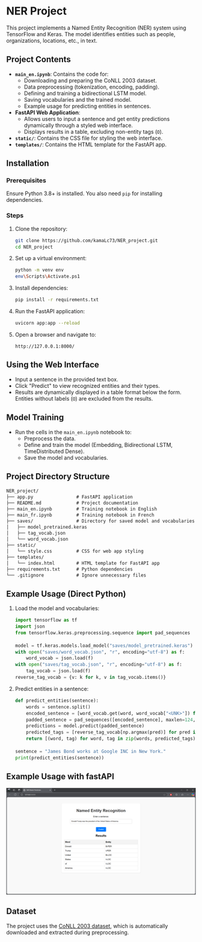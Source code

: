 # NER Project

This project implements a Named Entity Recognition (NER) system using TensorFlow and Keras. The model identifies entities such as people, organizations, locations, etc., in text.

## Project Contents

- **`main_en.ipynb`**: Contains the code for:
  - Downloading and preparing the CoNLL 2003 dataset.
  - Data preprocessing (tokenization, encoding, padding).
  - Defining and training a bidirectional LSTM model.
  - Saving vocabularies and the trained model.
  - Example usage for predicting entities in sentences.
- **FastAPI Web Application**:
  - Allows users to input a sentence and get entity predictions dynamically through a styled web interface.
  - Displays results in a table, excluding non-entity tags (`O`).
- **`static/`**: Contains the CSS file for styling the web interface.
- **`templates/`**: Contains the HTML template for the FastAPI app.

## Installation

### Prerequisites

Ensure Python 3.8+ is installed. You also need `pip` for installing dependencies.

### Steps

1. Clone the repository:

   ```bash
   git clone https://github.com/kamaLc73/NER_project.git
   cd NER_project
   ```
2. Set up a virtual environment:

   ```bash
   python -m venv env
   env\Scripts\Activate.ps1
   ```
3. Install dependencies:

   ```bash
   pip install -r requirements.txt
   ```
4. Run the FastAPI application:

   ```bash
   uvicorn app:app --reload
   ```
5. Open a browser and navigate to:

   ```
   http://127.0.0.1:8000/
   ```

## Using the Web Interface

- Input a sentence in the provided text box.
- Click "Predict" to view recognized entities and their types.
- Results are dynamically displayed in a table format below the form. Entities without labels (`O`) are excluded from the results.

## Model Training

- Run the cells in the `main_en.ipynb` notebook to:
  - Preprocess the data.
  - Define and train the model (Embedding, Bidirectional LSTM, TimeDistributed Dense).
  - Save the model and vocabularies.

## Project Directory Structure

```
NER_project/
├── app.py                # FastAPI application
├── README.md             # Project documentation
├── main_en.ipynb         # Training notebook in English
├── main_fr.ipynb         # Training notebook in French
├── saves/                # Directory for saved model and vocabularies
│   ├── model_pretrained.keras
│   ├── tag_vocab.json
│   └── word_vocab.json
├── static/
│   └── style.css         # CSS for web app styling
├── templates/
│   └── index.html        # HTML template for FastAPI app
├── requirements.txt      # Python dependencies
└── .gitignore            # Ignore unnecessary files
```

## Example Usage (Direct Python)

1. Load the model and vocabularies:

   ```python
   import tensorflow as tf
   import json
   from tensorflow.keras.preprocessing.sequence import pad_sequences

   model = tf.keras.models.load_model("saves/model_pretrained.keras")
   with open("saves/word_vocab.json", "r", encoding="utf-8") as f:
       word_vocab = json.load(f)
   with open("saves/tag_vocab.json", "r", encoding="utf-8") as f:
       tag_vocab = json.load(f)
   reverse_tag_vocab = {v: k for k, v in tag_vocab.items()}
   ```
2. Predict entities in a sentence:

   ```python
   def predict_entities(sentence):
       words = sentence.split()
       encoded_sentence = [word_vocab.get(word, word_vocab["<UNK>"]) for word in words]
       padded_sentence = pad_sequences([encoded_sentence], maxlen=124, padding="post")
       predictions = model.predict(padded_sentence)
       predicted_tags = [reverse_tag_vocab[np.argmax(pred)] for pred in predictions[0]]
       return [(word, tag) for word, tag in zip(words, predicted_tags) if tag != "O"]

   sentence = "James Bond works at Google INC in New York."
   print(predict_entities(sentence))
   ```

## Example Usage with fastAPI

![Example](example.png)


## Dataset

The project uses the [CoNLL 2003 dataset](http://lnsigo.mipt.ru/export/datasets/conll2003.tar.gz), which is automatically downloaded and extracted during preprocessing.
